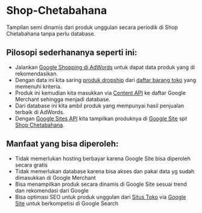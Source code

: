 # Shop-Chetabahana
Tampilan semi dinamis dari produk unggulan secara periodik di Shop Chetabahana tanpa perlu database.

## Pilosopi sederhananya seperti ini:  
- Jalankan [Google Shopping di AdWords](https://chetabahana.wordpress.com/google-shopping/) untuk dapat data produk yang di rekomendasikan.  
- Dengan data ini kita saring [produk dropship](https://chetabahana.com/product?p=1&c=0&l=60) dari [daftar barang toko](https://chetabahana.com/sitemap.xml) yang memenuhi kriteria.  
- Produk ini kemudian kita masukkan via [Content API](https://developers.google.com/shopping-content/v2/quickstart) ke daftar Google Merchant sehingga menjadi database.  
- Dari database ini kita ambil produk yang mempunyai hasil penjualan terbaik di AdWords.  
- Dengan [Google Sites API](https://developers.google.com/google-apps/sites/docs/developers_guide) kita tampilkan produknya di [Google Site](http://sites.google.com/) spt [Shop Chetabahana](http://shop.chetabahana.com/).

## Manfaat yang bisa diperoleh:
- Tidak memerlukan hosting berbayar karena Google Site bisa diperoleh secara gratis
- Tidak memerlukan database karena bisa akses dan pakai data yg sudah dimasukkan di Google Merchant
- Bisa menampilkan produk secara dinamis di Google Site sesuai trend dan rekomendasi dari Google
- Bisa optimasi SEO untuk produk unggulan dari [Situs Toko](https://chetabahana.com/) via [Google Site](http://shop.chetabahana.com/) untuk berkompetisi di Google Search




